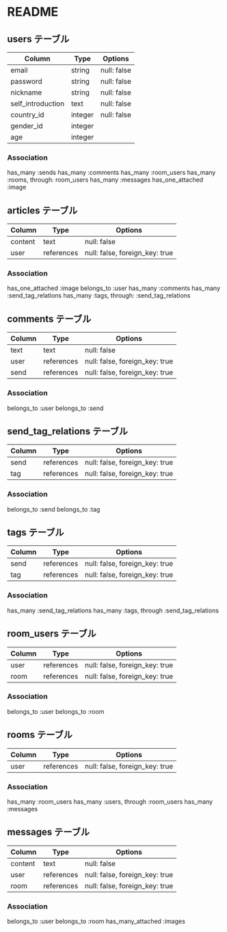 # README

## users テーブル

| Column              | Type    | Options     |
| --------------------| ------  | ----------  |
| email               | string  | null: false |
| password            | string  | null: false |
| nickname            | string  | null: false |
| self_introduction   | text    | null: false |
| country_id          | integer | null: false |
| gender_id           | integer |             |
| age                 | integer |             |

### Association
has_many :sends
has_many :comments
has_many :room_users
has_many :rooms, through: room_users
has_many :messages
has_one_attached :image

## articles テーブル

| Column     | Type       | Options                        |
| ---------- | ---------- | -----------------------------  |
| content    | text       | null: false                    |
| user       | references | null: false, foreign_key: true |

### Association
has_one_attached :image
belongs_to :user
has_many :comments
has_many :send_tag_relations
has_many :tags, through: :send_tag_relations

## comments テーブル
| Column     | Type       | Options                        |
| ---------- | ---------- | -----------------------------  |
| text       | text       | null: false                    |
| user       | references | null: false, foreign_key: true |
| send       | references | null: false, foreign_key: true |

### Association
belongs_to :user
belongs_to :send

## send_tag_relations テーブル

| Column     | Type       | Options                        |
| ---------- | ---------- | -----------------------------  |
| send       | references | null: false, foreign_key: true |
| tag        | references | null: false, foreign_key: true |

### Association
belongs_to :send
belongs_to :tag

## tags テーブル
| Column     | Type       | Options                        |
| ---------- | ---------- | -----------------------------  |
| send       | references | null: false, foreign_key: true |
| tag        | references | null: false, foreign_key: true |

### Association
has_many :send_tag_relations
has_many :tags, through :send_tag_relations

## room_users テーブル
| Column   | Type       | Options                        |
| ---------| ---------- | -----------------------------  |
| user     | references | null: false, foreign_key: true |
| room     | references | null: false, foreign_key: true |

### Association
belongs_to :user
belongs_to :room

## rooms テーブル　
| Column     | Type       | Options                        |
| ---------- | ---------- | -----------------------------  |
| user       | references | null: false, foreign_key: true |

### Association
has_many :room_users
has_many :users, through :room_users
has_many :messages

## messages テーブル
| Column     | Type       | Options                        |
| ---------- | ---------- | -----------------------------  |
| content    | text       | null: false                    |
| user       | references | null: false, foreign_key: true |
| room       | references | null: false, foreign_key: true |
 
 ### Association
 belongs_to :user
 belongs_to :room
 has_many_attached :images
